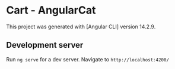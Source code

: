 # Cart - AngularCat

This project was generated with [Angular CLI] version 14.2.9.

## Development server

Run `ng serve` for a dev server. Navigate to `http://localhost:4200/`
